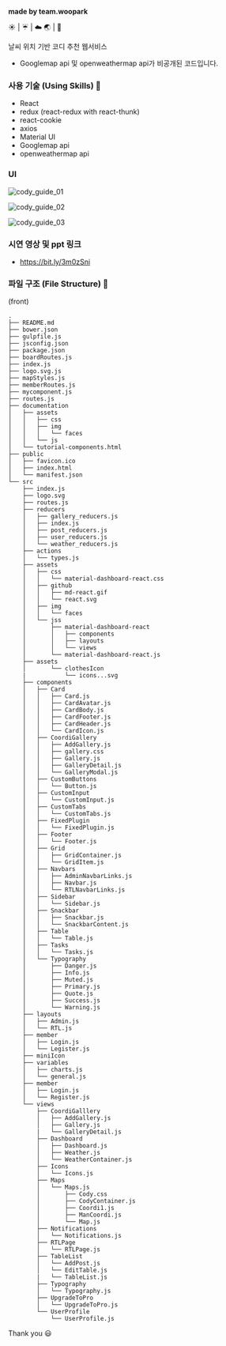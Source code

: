 <b>made by team.woopark</b>

:sunny: | :umbrella: | :cloud:
:earth_asia: | :shirt:

날씨 위치 기반 코디 추천 웹서비스

- Googlemap api 및 openweathermap api가 비공개된 코드입니다.

### 사용 기술 (Using Skills) :hammer:

- React
- redux (react-redux with react-thunk)
- react-cookie
- axios
- Material UI
- Googlemap api
- openweathermap api

### UI

![cody_guide_01](https://user-images.githubusercontent.com/67679081/99774633-6a423000-2b51-11eb-8245-d981f6937c92.PNG)

![cody_guide_02](https://user-images.githubusercontent.com/67679081/99774746-8f36a300-2b51-11eb-8bd9-9d079a1869aa.PNG)

![cody_guide_03](https://user-images.githubusercontent.com/67679081/99774859-b0978f00-2b51-11eb-911d-926d03a8fd00.PNG)

### 시연 영상 및 ppt 링크

- https://bit.ly/3m0zSni

### 파일 구조 (File Structure) :open_file_folder:

(front)

```
.
├── README.md
├── bower.json
├── gulpfile.js
├── jsconfig.json
├── package.json
├── boardRoutes.js
├── index.js
├── logo.svg.js
├── mapStyles.js
├── memberRoutes.js
├── mycomponent.js
├── routes.js
├── documentation
│   ├── assets
│   │   ├── css
│   │   ├── img
│   │   │   └── faces
│   │   └── js
│   └── tutorial-components.html
├── public
│   ├── favicon.ico
│   ├── index.html
│   └── manifest.json
└── src
    ├── index.js
    ├── logo.svg
    ├── routes.js
    ├── reducers
    │   ├── gallery_reducers.js
    │   ├── index.js
    │   ├── post_reducers.js
    │   ├── user_reducers.js
    │   └── weather_reducers.js
    ├── actions
    │   └── types.js
    ├── assets
    │   ├── css
    │   │   └── material-dashboard-react.css
    │   ├── github
    │   │   ├── md-react.gif
    │   │   └── react.svg
    │   ├── img
    │   │   └── faces
    │   └── jss
    │       ├── material-dashboard-react
    │       │   ├── components
    │       │   ├── layouts
    │       │   └── views
    │       └── material-dashboard-react.js
    ├── assets
    │       └── clothesIcon
    |           └── icons...svg
    ├── components
    │   ├── Card
    │   │   ├── Card.js
    │   │   ├── CardAvatar.js
    │   │   ├── CardBody.js
    │   │   ├── CardFooter.js
    │   │   ├── CardHeader.js
    │   │   └── CardIcon.js
    │   ├── CoordiGallery
    │   │   ├── AddGallery.js
    │   │   ├── gallery.css
    │   │   ├── Gallery.js
    │   │   ├── GalleryDetail.js
    │   │   └── GalleryModal.js
    │   ├── CustomButtons
    │   │   └── Button.js
    │   ├── CustomInput
    │   │   └── CustomInput.js
    │   ├── CustomTabs
    │   │   └── CustomTabs.js
    │   ├── FixedPlugin
    │   │   └── FixedPlugin.js
    │   ├── Footer
    │   │   └── Footer.js
    │   ├── Grid
    │   │   ├── GridContainer.js
    │   │   └── GridItem.js
    │   ├── Navbars
    │   │   ├── AdminNavbarLinks.js
    │   │   ├── Navbar.js
    │   │   └── RTLNavbarLinks.js
    │   ├── Sidebar
    │   │   └── Sidebar.js
    │   ├── Snackbar
    │   │   ├── Snackbar.js
    │   │   └── SnackbarContent.js
    │   ├── Table
    │   │   └── Table.js
    │   ├── Tasks
    │   │   └── Tasks.js
    │   └── Typography
    │       ├── Danger.js
    │       ├── Info.js
    │       ├── Muted.js
    │       ├── Primary.js
    │       ├── Quote.js
    │       ├── Success.js
    │       └── Warning.js
    ├── layouts
    │   ├── Admin.js
    │   └── RTL.js
    ├── member
    │   ├── Login.js
    │   └── Legister.js
    ├── miniIcon
    ├── variables
    │   ├── charts.js
    │   └── general.js
    ├── member
    │   ├── Login.js
    │   └── Register.js
    └── views
        ├── CoordiGalllery
        │   ├── AddGallery.js
        │   ├── Gallery.js
        |   └── GalleryDetail.js
        ├── Dashboard
        │   ├── Dashboard.js
        │   ├── Weather.js
        │   └── WeatherContainer.js
        ├── Icons
        │   └── Icons.js
        ├── Maps
        │   └── Maps.js
        │       ├── Cody.css
        │       ├── CodyContainer.js
        │       ├── Coordi1.js
        │       ├── ManCoordi.js
        │       └── Map.js
        ├── Notifications
        │   └── Notifications.js
        ├── RTLPage
        │   └── RTLPage.js
        ├── TableList
        │   └── AddPost.js
        │   └── EditTable.js
        |   └── TableList.js
        ├── Typography
        │   └── Typography.js
        ├── UpgradeToPro
        │   └── UpgradeToPro.js
        └── UserProfile
            └── UserProfile.js
```

Thank you :smiley:
